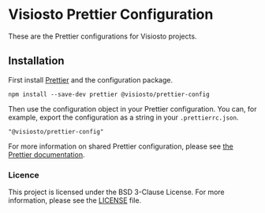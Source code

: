 # Visiosto Prettier Configuration

These are the Prettier configurations for Visiosto projects.

## Installation

First install [Prettier](https://prettier.io) and the configuration package.

    npm install --save-dev prettier @visiosto/prettier-config

Then use the configuration object in your Prettier configuration. You can, for
example, export the configuration as a string in your `.prettierrc.json`.

    "@visiosto/prettier-config"

For more information on shared Prettier configuration, please see
[the Prettier documentation](https://prettier.io/docs/en/configuration#sharing-configurations).

### Licence

This project is licensed under the BSD 3-Clause License. For more information,
please see the [LICENSE](LICENSE) file.
